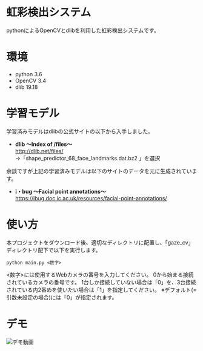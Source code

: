 # 虹彩検出システム
pythonによるOpenCVとdlibを利用した虹彩検出システムです。


# 環境
* python 3.6
* OpenCV 3.4
* dlib 19.18

# 学習モデル
学習済みモデルはdlibの公式サイトの以下から入手しました。

* **dlib ～Index of /files～**<br>
http://dlib.net/files/
<br>→「shape_predictor_68_face_landmarks.dat.bz2 」を選択

余談ですが上記の学習済みモデルは以下のサイトのデータを元に生成されています。

* **i・bug ～Facial point annotations～**<br>
https://ibug.doc.ic.ac.uk/resources/facial-point-annotations/


# 使い方
本プロジェクトをダウンロード後、適切なディレクトリに配置し、「gaze_cv」ディレクトリ配下で以下を実行します。
```
python main.py <数字>
```
<数字>には使用するWebカメラの番号を入力してください。
0から始まる接続されているカメラの番号です。
1台しか接続していない場合は「0」を、3台接続されている内2番めを使いたい場合は「1」を指定してください。
※デフォルト(=引数未設定の場合)には「0」が指定されます。


# デモ
![デモ動画](https://github.com/33taro/gaze_cv/blob/master/img/output.gif "デモ動画")


